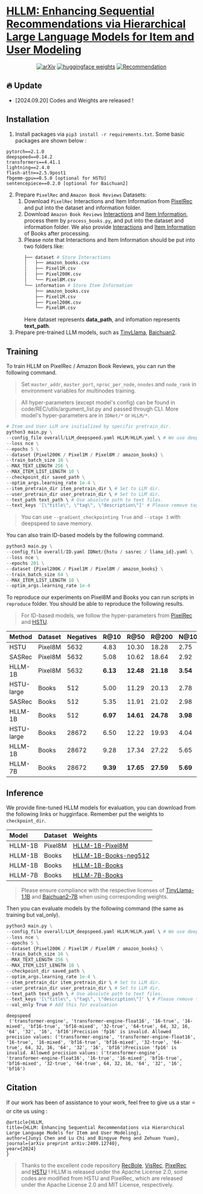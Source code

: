 # [HLLM: Enhancing Sequential Recommendations via Hierarchical Large Language Models for Item and User Modeling](https://arxiv.org/abs/2409.12740)

<div align="center">

[![arXiv](https://img.shields.io/badge/arXiv%20paper-2409.12740-da282a.svg)](https://arxiv.org/abs/2409.12740)
[![huggingface weights](https://img.shields.io/badge/%F0%9F%A4%97%20Weights-ByteDance/HLLM-yellow)](https://huggingface.co/ByteDance/HLLM)
[![Recommendation](https://img.shields.io/badge/Task-Recommendation-blue)]()

</div>

## 🔥 Update
- [2024.09.20] Codes and Weights are released !


## Installation

1. Install packages via `pip3 install -r requirements.txt`. 
Some basic packages are shown below :
```
pytorch==2.1.0
deepspeed==0.14.2
transformers==4.41.1
lightning==2.4.0
flash-attn==2.5.9post1
fbgemm-gpu==0.5.0 [optional for HSTU]
sentencepiece==0.2.0 [optional for Baichuan2]
```
2. Prepare `PixelRec` and `Amazon Book Reviews` Datasets:
    1. Download `PixelRec` Interactions and Item Information from [PixelRec](https://github.com/westlake-repl/PixelRec) and put into the dataset and information folder.
    2. Download `Amazon Book Reviews` [Interactions](http://snap.stanford.edu/data/amazon/productGraph/categoryFiles/ratings_Books.csv) and [Item Information](http://snap.stanford.edu/data/amazon/productGraph/categoryFiles/meta_Books.json.gz), process them by `process_books.py`, and put into the dataset and information folder. We also provide [Interactions](https://huggingface.co/ByteDance/HLLM/resolve/main/Interactions/amazon_books.csv) and [Item Information](https://huggingface.co/ByteDance/HLLM/resolve/main/ItemInformation/amazon_books.csv) of Books after processing.
    3. Please note that Interactions and Item Information should be put into two folders like:
        ```bash
        ├── dataset # Store Interactions
        │   ├── amazon_books.csv
        │   ├── Pixel1M.csv
        │   ├── Pixel200K.csv
        │   └── Pixel8M.csv
        └── information # Store Item Information
            ├── amazon_books.csv
            ├── Pixel1M.csv
            ├── Pixel200K.csv
            └── Pixel8M.csv
        ``` 
        Here dataset represents **data_path**, and infomation represents **text_path**.
3. Prepare pre-trained LLM models, such as [TinyLlama](https://github.com/jzhang38/TinyLlama), [Baichuan2](https://huggingface.co/baichuan-inc/Baichuan2-7B-Base).

## Training
To train HLLM on PixelRec / Amazon Book Reviews, you can run the following command.

> Set `master_addr`, `master_port`, `nproc_per_node`, `nnodes` and `node_rank` in environment variables for multinodes training.

> All hyper-parameters (except model's config) can be found in code/REC/utils/argument_list.py and passed through CLI. More model's hyper-parameters are in `IDNet/*` or `HLLM/*`. 

```python
# Item and User LLM are initialized by specific pretrain_dir.
python3 main.py \
--config_file overall/LLM_deepspeed.yaml HLLM/HLLM.yaml \ # We use deepspeed for training by default.
--loss nce \
--epochs 5 \
--dataset {Pixel200K / Pixel1M / Pixel8M / amazon_books} \
--train_batch_size 16 \
--MAX_TEXT_LENGTH 256 \
--MAX_ITEM_LIST_LENGTH 10 \
--checkpoint_dir saved_path \
--optim_args.learning_rate 1e-4 \
--item_pretrain_dir item_pretrain_dir \ # Set to LLM dir.
--user_pretrain_dir user_pretrain_dir \ # Set to LLM dir.
--text_path text_path \ # Use absolute path to text files.
--text_keys '[\"title\", \"tag\", \"description\"]' # Please remove tag in books dataset.
```
> You can use `--gradient_checkpointing True` and `--stage 3` with deepspeed to save memory.

You can also train ID-based models by the following command.
```python
python3 main.py \
--config_file overall/ID.yaml IDNet/{hstu / sasrec / llama_id}.yaml \
--loss nce \
--epochs 201 \
--dataset {Pixel200K / Pixel1M / Pixel8M / amazon_books} \
--train_batch_size 64 \
--MAX_ITEM_LIST_LENGTH 10 \
--optim_args.learning_rate 1e-4
```


To reproduce our experiments on Pixel8M and Books you can run scripts in `reproduce` folder. You should be able to reproduce the following results.
> For ID-based models, we follow the hyper-parameters from [PixelRec](https://github.com/westlake-repl/PixelRec) and [HSTU](https://github.com/facebookresearch/generative-recommenders/tree/main).

| Method        | Dataset | Negatives | R@10       | R@50      | R@200     | N@10      | N@50      | N@200     |
| ------------- | ------- |---------- | ---------- | --------- |---------- | --------- | --------- | --------- |
| HSTU          | Pixel8M | 5632      | 4.83       | 10.30     | 18.28     | 2.75      | 3.94      | 5.13      |
| SASRec        | Pixel8M | 5632      | 5.08       | 10.62     | 18.64     | 2.92      | 4.12      | 5.32      |
| HLLM-1B       | Pixel8M | 5632      | **6.13**   | **12.48** | **21.18** | **3.54**  | **4.92**  | **6.22**  |
| HSTU-large    | Books   | 512       | 5.00       | 11.29     | 20.13     | 2.78      | 4.14      | 5.47      |
| SASRec        | Books   | 512       | 5.35       | 11.91     | 21.02     | 2.98      | 4.40      | 5.76      |
| HLLM-1B       | Books   | 512       | **6.97**   | **14.61** | **24.78** | **3.98**  | **5.64**  | **7.16**  |
| HSTU-large    | Books   | 28672     | 6.50       | 12.22     | 19.93     | 4.04      | 5.28      | 6.44      |
| HLLM-1B       | Books   | 28672     | 9.28       | 17.34     | 27.22     | 5.65      | 7.41      | 8.89      |
| HLLM-7B       | Books   | 28672     | **9.39**   | **17.65** | **27.59** | **5.69**  | **7.50**  | **8.99**  |

## Inference
We provide fine-tuned HLLM models for evaluation, you can download from the following links or hugginface. Remember put the weights to `checkpoint_dir`.

| Model | Dataset | Weights |
|:---|:---|:---|
|HLLM-1B | Pixel8M | [HLLM-1B-Pixel8M](https://huggingface.co/ByteDance/HLLM/resolve/main/1B_Pixel8M/pytorch_model.bin)
|HLLM-1B | Books | [HLLM-1B-Books-neg512](https://huggingface.co/ByteDance/HLLM/resolve/main/1B_books_neg512/pytorch_model.bin)
|HLLM-1B | Books | [HLLM-1B-Books](https://huggingface.co/ByteDance/HLLM/resolve/main/1B_books/pytorch_model.bin)
|HLLM-7B | Books | [HLLM-7B-Books](https://huggingface.co/ByteDance/HLLM/resolve/main/7B_books/pytorch_model.bin)

> Please ensure compliance with the respective licenses of [TinyLlama-1.1B](https://huggingface.co/datasets/choosealicense/licenses/blob/main/markdown/apache-2.0.md) and [Baichuan2-7B](https://huggingface.co/baichuan-inc/Baichuan2-7B-Base/blob/main/Community%20License%20for%20Baichuan%202%20Model.pdf) when using corresponding weights.

Then you can evaluate models by the following command (the same as training but val_only).
```python
python3 main.py \
--config_file overall/LLM_deepspeed.yaml HLLM/HLLM.yaml \ # We use deepspeed for training by default.
--loss nce \
--epochs 5 \
--dataset {Pixel200K / Pixel1M / Pixel8M / amazon_books} \
--train_batch_size 16 \
--MAX_TEXT_LENGTH 256 \
--MAX_ITEM_LIST_LENGTH 10 \
--checkpoint_dir saved_path \
--optim_args.learning_rate 1e-4 \
--item_pretrain_dir item_pretrain_dir \ # Set to LLM dir.
--user_pretrain_dir user_pretrain_dir \ # Set to LLM dir.
--text_path text_path \ # Use absolute path to text files.
--text_keys '[\"title\", \"tag\", \"description\"]' \ # Please remove tag in books dataset.
--val_only True # Add this for evaluation
```

```
deepspeed
 ('transformer-engine', 'transformer-engine-float16', '16-true', '16-mixed', 'bf16-true', 'bf16-mixed', '32-true', '64-true', 64, 32, 16, '64', '32', '16', 'bf16')Precision 'fp16' is invalid. Allowed precision values: ('transformer-engine', 'transformer-engine-float16', '16-true', '16-mixed', 'bf16-true', 'bf16-mixed', '32-true', '64-true', 64, 32, 16, '64', '32', '16', 'bf16')Precision 'fp16' is invalid. Allowed precision values: ('transformer-engine', 'transformer-engine-float16', '16-true', '16-mixed', 'bf16-true', 'bf16-mixed', '32-true', '64-true', 64, 32, 16, '64', '32', '16', 'bf16')
```

## Citation

If our work has been of assistance to your work, feel free to give us a star ⭐ or cite us using :  

```
@article{HLLM,
title={HLLM: Enhancing Sequential Recommendations via Hierarchical Large Language Models for Item and User Modeling},
author={Junyi Chen and Lu Chi and Bingyue Peng and Zehuan Yuan},
journal={arXiv preprint arXiv:2409.12740},
year={2024}
}
```

> Thanks to the excellent code repository [RecBole](https://github.com/RUCAIBox/RecBole), [VisRec](https://github.com/ialab-puc/VisualRecSys-Tutorial-IUI2021), [PixelRec](https://github.com/westlake-repl/PixelRec) and [HSTU](https://github.com/facebookresearch/generative-recommenders/tree/main) ! 
> HLLM is released under the Apache License 2.0, some codes are modified from HSTU and PixelRec, which are released under the Apache License 2.0 and MIT License, respectively.
